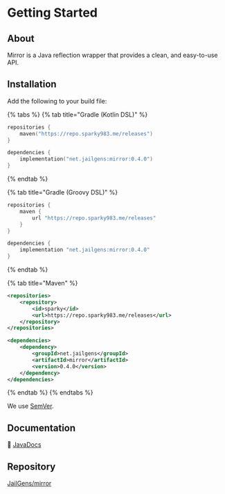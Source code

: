 # Getting Started

## About

Mirror is a Java reflection wrapper that provides a clean, and easy-to-use API.

## Installation

Add the following to your build file:

{% tabs %}
{% tab title="Gradle (Kotlin DSL)" %}
```kts
repositories {
    maven("https://repo.sparky983.me/releases")
}

dependencies {
    implementation("net.jailgens:mirror:0.4.0")
}
```
{% endtab %}

{% tab title="Gradle (Groovy DSL)" %}
```groovy
repositories {
    maven {
        url "https://repo.sparky983.me/releases"
    }
}

dependencies {
    implementation "net.jailgens:mirror:0.4.0"
}
```
{% endtab %}

{% tab title="Maven" %}
```xml
<repositories>
    <repository>
        <id>sparky</id>
        <url>https://repo.sparky983.me/releases</url>
    </repository>
</repositories>

<dependencies>
    <dependency>
        <groupId>net.jailgens</groupId>
        <artifactId>mirror</artifactId>
        <version>0.4.0</version>
    </dependency>
</dependencies>
```
{% endtab %}
{% endtabs %}

We use [SemVer](https://semver.org/).

## Documentation

📔 [JavaDocs](https://repo.sparky983.me/javadoc/releases/net/jailgens/mirror/0.4.0)

## Repository

[JailGens/mirror](https://github.com/JailGens/mirror)
